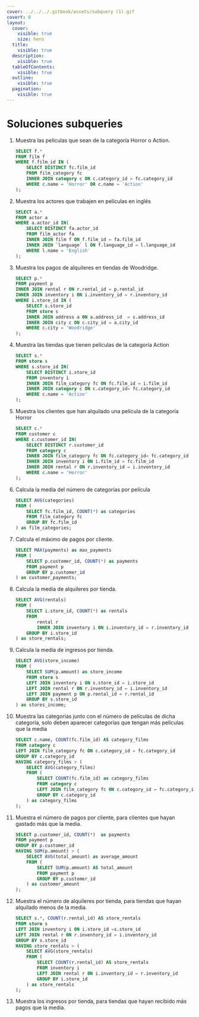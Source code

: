 ```yaml
---
cover: ../../../.gitbook/assets/subquery (1).gif
coverY: 0
layout:
  cover:
    visible: true
    size: hero
  title:
    visible: true
  description:
    visible: true
  tableOfContents:
    visible: true
  outline:
    visible: true
  pagination:
    visible: true
---
```


# Soluciones subqueries

1.  Muestra las películas que sean de la categoría Horror o Action.

    ```sql
    SELECT f.* 
    FROM film f 
    WHERE f.film_id IN (
    	SELECT DISTINCT fc.film_id
    	FROM film_category fc 
    	INNER JOIN category c ON c.category_id = fc.category_id 
    	WHERE c.name = 'Horror' OR c.name = 'Action'
    );
    ```
2.  Muestra los actores que trabajen en películas en inglés

    ```sql
    SELECT a.*
    FROM actor a 
    WHERE a.actor_id IN(
    	SELECT DISTINCT fa.actor_id
    	FROM film_actor fa 
    	INNER JOIN film f ON f.film_id = fa.film_id 
    	INNER JOIN `language` l ON f.language_id = l.language_id 
    	WHERE l.name = 'English'
    );
    ```
3.  Muestra los pagos de alquileres en tiendas de Woodridge.

    ```sql
    SELECT p.*
    FROM payment p 
    INNER JOIN rental r ON r.rental_id = p.rental_id 
    INNER JOIN inventory i ON i.inventory_id = r.inventory_id 
    WHERE i.store_id IN (
    	SELECT s.store_id
    	FROM store s 
    	INNER JOIN address a ON a.address_id  = s.address_id 
    	INNER JOIN city c ON c.city_id = a.city_id 
    	WHERE c.city = 'Woodridge'
    );
    ```
4.  Muestra las tiendas que tienen películas de la categoría Action

    ```sql
    SELECT s.*
    FROM store s 
    WHERE s.store_id IN(
    	SELECT DISTINCT i.store_id
    	FROM inventory i  
    	INNER JOIN film_category fc ON fc.film_id = i.film_id 
    	INNER JOIN category c ON c.category_id= fc.category_id
    	WHERE c.name = 'Action'	
    );
    ```
5.  Muestra los clientes que han alquilado una película de la categoría Horror

    ```sql
    SELECT c.*
    FROM customer c 
    WHERE c.customer_id IN(
    	SELECT DISTINCT r.customer_id
    	FROM category c
    	INNER JOIN film_category fc ON fc.category_id= fc.category_id
    	INNER JOIN inventory i ON i.film_id = fc.film_id
    	INNER JOIN rental r ON r.inventory_id = i.inventory_id
    	WHERE c.name = 'Horror'
    );
    ```
6.  Calcula la media del número de categorías por película

    ```sql
    SELECT AVG(categories)
    FROM (
    	SELECT fc.film_id, COUNT(*) as categories
    	FROM film_category fc  
    	GROUP BY fc.film_id
    ) as film_categories;
    ```
7.  Calcula el máximo de pagos por cliente.

    ```sql
    SELECT MAX(payments) as max_payments
    FROM (
    	SELECT p.customer_id, COUNT(*) as payments
    	FROM payment p 
    	GROUP BY p.customer_id 
    ) as customer_payments;
    ```
8.  Calcula la media de alquileres por tienda.

    ```sql
    SELECT AVG(rentals)
    FROM (
    	SELECT i.store_id, COUNT(*) as rentals
    	FROM 
    		rental r 
    		INNER JOIN inventory i ON i.inventory_id = r.inventory_id 
    	GROUP BY i.store_id
    ) as store_rentals;
    ```
9.  Calcula la media de ingresos por tienda.

    ```sql
    SELECT AVG(store_income)
    FROM (
    	SELECT SUM(p.amount) as store_income
    	FROM store s
    	LEFT JOIN inventory i ON s.store_id = i.store_id
    	LEFT JOIN rental r ON r.inventory_id = i.inventory_id
    	LEFT JOIN payment p ON p.rental_id = r.rental_id
    	GROUP BY s.store_id	
    ) as stores_income;
    ```
10. Muestra las categorías junto con el número de películas de dicha categoría, solo deben aparecer categorías que tengan más películas que la media

    ```sql
    SELECT c.name, COUNT(fc.film_id) AS category_films
    FROM category c 
    LEFT JOIN film_category fc ON c.category_id = fc.category_id
    GROUP BY c.category_id
    HAVING category_films > (
    	SELECT AVG(category_films)
    	FROM (
    		SELECT COUNT(fc.film_id) as category_films
    		FROM category c 
    		LEFT JOIN film_category fc ON c.category_id = fc.category_id
    		GROUP BY c.category_id
    	) as category_films
    );
    ```
11. Muestra el número de pagos por cliente, para clientes que hayan gastado más que la media.

    ```sql
    SELECT p.customer_id, COUNT(*)  as payments
    FROM payment p 
    GROUP BY p.customer_id
    HAVING SUM(p.amount) > (
    	SELECT AVG(total_amount) as average_amount
    	FROM (
    		SELECT SUM(p.amount) AS total_amount
    		FROM payment p
    		GROUP BY p.customer_id 
    	) as customer_amount
    );
    ```
12. Muestra el número de alquileres por tienda, para tiendas que hayan alquilado menos de la media.

    ```sql
    SELECT s.*, COUNT(r.rental_id) AS store_rentals
    FROM store s 
    LEFT JOIN inventory i ON i.store_id =s.store_id 
    LEFT JOIN rental r ON r.inventory_id = i.inventory_id 
    GROUP BY s.store_id 
    HAVING store_rentals > (
    	SELECT AVG(store_rentals)
    	FROM (
    		SELECT COUNT(r.rental_id) AS store_rentals
    		FROM inventory i 
    		LEFT JOIN rental r ON i.inventory_id = r.inventory_id
    		GROUP BY i.store_id
    	) as store_rentals
    );
    ```
13. Muestra los ingresos por tienda, para tiendas que hayan recibido más pagos que la media.

    <pre class="language-sql"><code class="lang-sql"><strong>
    </strong></code></pre>
